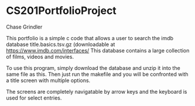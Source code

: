 # CS201PortfolioProject
Chase Grindler


This portfolio is a simple c code that allows a user to search the imdb database title.basics.tsv.gz  (downloadable at https://www.imdb.com/interfaces/
This database contains a large collection of films, videos and movies.

To use this program, simply download the database and unzip it into the same file as this.
Then just run the makefile and you will be confronted with a title screen with multiple options.

The screens are completely navigatable by arrow keys and the keyboard is used for select entries.
